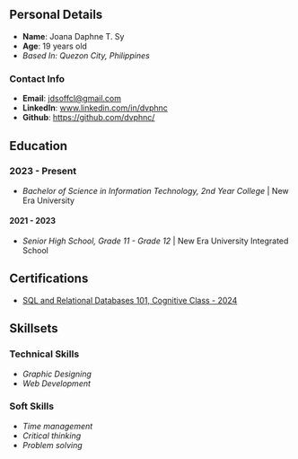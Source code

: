 ## Personal Details
- **Name**: Joana Daphne T. Sy
- **Age**: 19 years old
- *Based In: Quezon City, Philippines*

### Contact Info
- **Email**: jdsoffcl@gmail.com
- **LinkedIn**: www.linkedin.com/in/dvphnc
-  **Github**: https://github.com/dvphnc/

## Education

### 2023 - Present
- *Bachelor of Science in Information Technology, 2nd Year College* | New Era University
#### 2021 - 2023 
- *Senior High School, Grade 11 - Grade 12* | New Era University Integrated School

## Certifications
- [SQL and Relational Databases 101, Cognitive Class - 2024](https://courses.cognitiveclass.ai/certificates/fea1a489739a4b02ab4c9d266a0ade0f)

## Skillsets

### Technical Skills
- *Graphic Designing*
- *Web Development*
  
### Soft Skills
- *Time management*
- *Critical thinking*
- *Problem solving*
